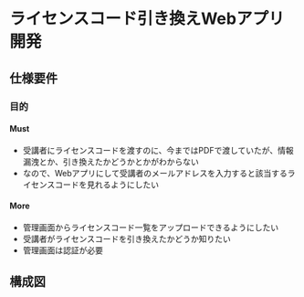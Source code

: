 # ライセンスコード引き換えWebアプリ開発

## 仕様要件

### 目的

#### Must

- 受講者にライセンスコードを渡すのに、今まではPDFで渡していたが、情報漏洩とか、引き換えたかどうかとかがわからない
- なので、Webアプリにして受講者のメールアドレスを入力すると該当するライセンスコードを見れるようにしたい

#### More

- 管理画面からライセンスコード一覧をアップロードできるようにしたい
- 受講者がライセンスコードを引き換えたかどうか知りたい
- 管理画面は認証が必要

## 構成図

